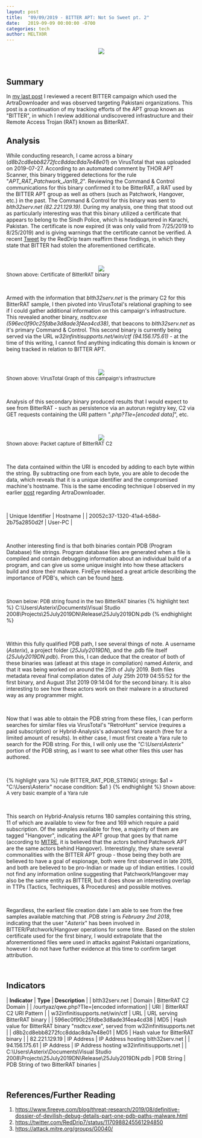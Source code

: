 ```yaml
---
layout: post
title:  "09/09/2019 - BITTER APT: Not So Sweet pt. 2"
date:   2019-09-09 00:00:00 -0700
categories: tech
author: MELTX0R
---
```

<center><img src="{{site.baseurl}}/assets/images/bitterBanner.jpg" style="max-width:100%;max-height:100%;"></center>

&nbsp;

## Summary

In [my last post](https://meltx0r.github.io/tech/2019/09/06/bitter-apt-not-so-sweet.html) I reviewed a recent BITTER campaign which used the ArtraDownloader and was observed targeting Pakistani organizations. This post is a continuation of my tracking efforts of the APT group known as "BITTER", in which I review additional undiscovered infrastructure and their Remote Access Trojan (RAT) known as BitterRAT.

## Analysis


While conducting research, I came across a binary (*d8b2cd8ebb8272fcc8ddac8da7e48e01*) on VirusTotal that was uploaded on 2019-07-27. According to an automated comment by THOR APT Scanner, this binary triggered detections for the rule "*APT_RAT_Patchwork_Jan19_2*". Reviewing the Command & Control communications for this binary confirmed it to be BitterRAT, a RAT used by the BITTER APT group as well as others (such as Patchwork, Hangover, etc.) in the past. The Command & Control for this binary was sent to *blth32serv.net* *(82.221.129.19)*. During my analysis, one thing that stood out as particularly interesting was that this binary utilized a certificate that appears to belong to the Sindh Police, which is headquartered in Karachi, Pakistan. The certificate is now expired (it was only valid from 7/25/2019 to 8/25/2019) and is giving warnings that the certificate cannot be verified. A recent [Tweet](https://twitter.com/RedDrip7/status/1170988245561294850) by the RedDrip team reaffirm these findings, in which they state that BITTER had stolen the aforementioned certificate.


&nbsp;


<center><img src="{{site.baseurl}}/assets/images/StolenCertificate_BITTERAPT_09092019.PNG" style="max-width:100%;max-height:100%;"></center>
<span style="font-size:small;"> Shown above: Certificate of BitterRAT binary</span>

&nbsp;



Armed with the information that *blth32serv.net* is the primary C2 for this BitterRAT sample, I then pivoted into VirusTotal's relational graphing to see if I could gather additional information on this campaign's infrastructure. This revealed another binary, *nsdtcv.exe (596ec0f90c25fdbe3d8ade3f4ea4cd38)*, that beacons to *blth32serv.net* as it's primary Command & Control. This second binary is currently being served via the URL *w32infinitisupports.net/win/ctf (94.156.175.61)* - at the time of this writing, I cannot find anything indicating this domain is known or being tracked in relation to BITTER APT.

&nbsp;


<center><img src="{{site.baseurl}}/assets/images/BITTER_RAT_VT_GRAPH_09092019.PNG" style="max-width:100%;max-height:100%;"></center>
<span style="font-size:small;"> Shown above: VirusTotal Graph of this campaign's infrastructure</span>

&nbsp;


Analysis of this secondary binary produced results that I would expect to see from BitterRAT - such as persistence via an autorun registry key, C2 via GET requests containing the URI pattern "*.php?TIe=[encoded data]*", etc.

&nbsp;


<center><img src="{{site.baseurl}}/assets/images/BITTERRAT_C2_09092019.PNG" style="max-width:100%;max-height:100%;"></center>
<span style="font-size:small;"> Shown above: Packet capture of BitterRAT C2</span>

&nbsp;


The data contained within the URI is encoded by adding to each byte within the string. By subtracting one from each byte, you are able to decode the data, which reveals that it is a unique identifier and the compromised machine's hostname. This is the same encoding technique I observed in my earlier [post](https://meltx0r.github.io/tech/2019/09/06/bitter-apt-not-so-sweet.html) regarding ArtraDownloader.

&nbsp;


| Unique Identifier | Hostname |
| 20052c37-1320-41a4-b58d-2b75a2850d2f | User-PC |

&nbsp;


Another interesting find is that both binaries contain PDB (Program Database) file strings. Program database files are generated when a file is compiled and contain debugging information about an individual build of a program, and can give us some unique insight into how these attackers build and store their malware. FireEye released a great article describing the importance of PDB's, which can be found [here](https://www.fireeye.com/blog/threat-research/2019/08/definitive-dossier-of-devilish-debug-details-part-one-pdb-paths-malware.html).

&nbsp;

<span style="font-size:small;"> Shown below: PDB string found in the two BitterRAT binaries</span>
{% highlight text %}
C:\Users\Asterix\Documents\Visual Studio 2008\Projects\25July2019DN\Release\25July2019DN.pdb
{% endhighlight %}

&nbsp;


Within this fully qualified PDB path, I see several things of note. A username (*Asterix*), a project folder (*25July2019DN*), and the .pdb file itself (*25July2019DN.pdb*). From this, I can deduce that the creator of both of these binaries was (atleast at this stage in compilation) named *Asterix*, and that it was being worked on around the 25th of July 2019. Both files metadata reveal final compilation dates of July 25th 2019 04:55:52 for the first binary, and August 31st 2019 09:14:04 for the second binary. It is also interesting to see how these actors work on their malware in a structured way as any programmer might.

&nbsp;


Now that I was able to obtain the PDB string from these files, I can perform searches for similar files via VirusTotal's "RetroHunt" service (requires a paid subscription) or Hybrid-Analysis's advanced Yara search (free for a limited amount of results). In either case, I must first create a Yara rule to search for the PDB string. For this, I will only use the *"C:\Users\Asterix\"* portion of the PDB string, as I want to see what other files this user has authored.

&nbsp;


{% highlight yara %}
rule BITTER_RAT_PDB_STRING{
 strings:
   $a1 = "C:\\Users\\Asterix" nocase
 condition:
   $a1
}
{% endhighlight %} <span style="font-size:small;"> Shown above: A very basic example of a Yara rule</span>


&nbsp;


This search on Hybrid-Analysis returns 180 samples containing this string, 11 of which are available to view for free and 169 which require a paid subscription. Of the samples available for free, a majority of them are tagged "Hangover", indicating the APT group that goes by that name (according to [MITRE](https://attack.mitre.org/groups/G0040/), it is believed that the actors behind Patchwork APT are the same actors behind Hangover). Interestingly, they share several commonalities with the BITTER APT group - those being they both are believed to have a goal of espionage, both were first observed in late 2015, and both are believed to be pro-Indian or made up of Indian entities. I could not find any information online suggesting that Patchwork/Hangover may also be the same entity as BITTER, but it does show an interesting overlap in TTPs (Tactics, Techniques, & Procedures) and possible motives.

&nbsp;


Regardless, the earliest file creation date I am able to see from the free samples available matching that .PDB string is *February 2nd 2018*, indicating that the user "*Asterix*" has been involved in BITTER/Patchwork/Hangover operations for some time.  Based on the stolen certificate used for the first binary, I would extrapolate that the aforementioned files were used in attacks against Pakistani organizations, however I do not have further evidence at this time to confirm target attribution.



&nbsp;

## Indicators

| **Indicator** | **Type** | **Description** |
| blth32serv.net | Domain | BitterRAT C2 Domain |
| /ourtyaz/qwe.php?TIe=[encoded information] | URI | BitterRAT C2 URI Pattern |
| w32infinitisupports.net/win/ctf | URL | URL serving BitterRAT binary |
| 596ec0f90c25fdbe3d8ade3f4ea4cd38 | MD5 | Hash value for BitterRAT binary "nsdtcv.exe", served from w32infinitisupports.net |
| d8b2cd8ebb8272fcc8ddac8da7e48e01 | MD5 | Hash value for BitterRAT binary |
| 82.221.129.19 | IP Address | IP Address hosting blth32serv.net |
 | 94.156.175.61 | IP Address | IP Address hosting w32infinitisupports.net |
| C:\Users\Asterix\Documents\Visual Studio 2008\Projects\25July2019DN\Release\25July2019DN.pdb | PDB String | PDB String of two BitterRAT binaries |

&nbsp;

## References/Further Reading

1. https://www.fireeye.com/blog/threat-research/2019/08/definitive-dossier-of-devilish-debug-details-part-one-pdb-paths-malware.html
2. https://twitter.com/RedDrip7/status/1170988245561294850
3. https://attack.mitre.org/groups/G0040/
